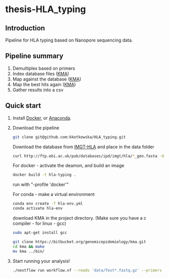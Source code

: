 # thesis-HLA_typing

## Introduction
Pipeline for HLA typing based on Nanopore sequencing data.

## Pipeline summary
1. Demultiplex based on primers
2. Index database files ([KMA](https://bitbucket.org/genomicepidemiology/kma/src/master/))
3. Map against the database ([KMA](https://bitbucket.org/genomicepidemiology/kma/src/master/))
4. Map the best hits again ([KMA](https://bitbucket.org/genomicepidemiology/kma/src/master/))
5. Gather results into a csv

## Quick start
1. Install [Docker](https://docs.docker.com/engine/installation/), or [Anaconda](https://conda.io/miniconda.html).
2. Download the pipeline
    ```bash
    git clone git@github.com:kkotkowska/HLA_typing.git
    ```
    Download the database from [IMGT-HLA](https://www.ebi.ac.uk/ipd/imgt/hla/download/) and place in the data folder
    ```bash
    curl http://ftp.ebi.ac.uk/pub/databases/ipd/imgt/hla/*_gen.fasta -O data/imgt-hla/fasta/
    ```
    
    For docker - activate the deamon, and build an image
    ```bash
    docker build -t hla-typing .

    ```
    run with "-profile 'docker'"

    For conda - make a virtual environment 
    ```bash
    conda env create -f hla-env.yml
    conda activate hla-env
    ```
    download KMA in the project directory. (Make sure you have a c compiler - for linux - gcc)
    ```bash
    sudo apt-get install gcc
    ```
    ```bash
    git clone https://bitbucket.org/genomicepidemiology/kma.git
    cd kma && make
    mv kma ../bin/
    ```
3. Start running your analysis!
    ```bash
    ./nextflow run workflow.nf --reads 'data/Test*.fastq.gz' --primers 'data/primers/primers1.csv'
    ```